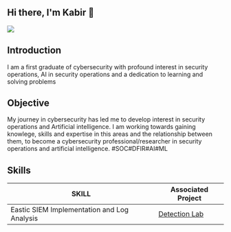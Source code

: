 ## Hi there, I'm Kabir 👋
<a href=www.linkedin.com><img src="https://img.shields.io/badge/-LinkedIn-0072b1?&style-for-the-badge&logo-linkedin&logoColor=white" /></a>

## Introduction

I am a first graduate of cybersecurity with profound interest in security operations, AI in security operations and a dedication to learning and solving problems 

## Objective

My journey in cybersecurity has led me to develop interest in security operations and Artificial intelligence. I am working towards 
gaining knowlege, skills and expertise in this areas and the relationship between them, to become a cybersecurity professional/researcher
in security operations and artificial intelligence.
#SOC#DFIR#AI#ML

## Skills

| SKILL                                           | Associated Project                       |
|-------------------------------------------------|------------------------------------------|
| Eastic SIEM Implementation and Log Analysis        |<a href="https://google.com"> Detection Lab</a>|
<!--
**kabirky-hub/kabirky-hub** is a ✨ _special_ ✨ repository because its `README.md` (this file) appears on your GitHub profile.

Here are some ideas to get you started:

- 🔭 I’m currently working on ...
- 🌱 I’m currently learning ...
- 👯 I’m looking to collaborate on ...
- 🤔 I’m looking for help with ...
- 💬 Ask me about ...
- 📫 How to reach me: ...
- 😄 Pronouns: ...
- ⚡ Fun fact: ...
-->

